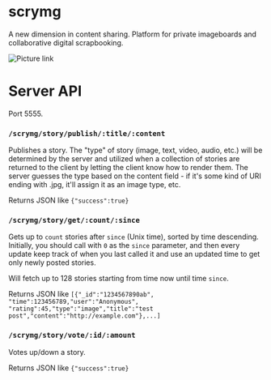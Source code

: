 scrymg
======

A new dimension in content sharing. Platform for private imageboards and collaborative digital scrapbooking.

![Picture link](http://i.imgur.com/FGlK4CA.jpg)

# Server API

Port 5555.

### `/scrymg/story/publish/:title/:content`

Publishes a story. The "type" of story (image, text, video, audio, etc.) will be determined by the server and utilized when a collection of stories are returned to the client by letting the client know how to render them. The server guesses the type based on the content field - if it's some kind of URI ending with .jpg, it'll assign it as an image type, etc.

Returns JSON like `{"success":true}`

### `/scrymg/story/get/:count/:since`

Gets up to `count` stories after `since` (Unix time), sorted by time descending. Initially, you should call with `0` as the `since` parameter, and then every update keep track of when you last called it and use an updated time to get only newly posted stories.

Will fetch up to 128 stories starting from time now until time `since`.

Returns JSON like `[{"_id":"1234567890ab", "time":123456789,"user":"Anonymous", "rating":45,"type":"image","title":"test post","content":"http://example.com"},...]`

### `/scrymg/story/vote/:id/:amount`

Votes up/down a story.

Returns JSON like `{"success":true}`
